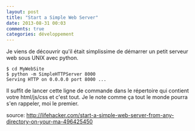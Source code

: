 ```yaml
---
layout: post
title: "Start a Simple Web Server"
date: 2013-08-31 00:03
comments: true
categories: développement
---
```


Je viens de découvrir qu'il était simplissime de démarrer un petit serveur web sous UNIX avec python.

```
$ cd MyWebSite
$ python -m SimpleHTTPServer 8000
Serving HTTP on 0.0.0.0 port 8000 ...

```

Il suffit de lancer cette ligne de commande dans le répertoire qui contient votre html/js/css et c'est tout. Je le note comme ça tout le monde pourra s'en rappeler, moi le premier.

source: http://lifehacker.com/start-a-simple-web-server-from-any-directory-on-your-ma-496425450